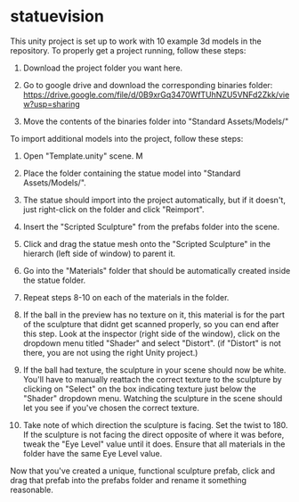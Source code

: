 # statuevision
This unity project is set up to work with 10 example 3d models in the repository. To properly get a project running, follow these steps:

1. Download the project folder you want here. 

2. Go to google drive and download the corresponding binaries folder: https://drive.google.com/file/d/0B9xrGq3470WfTUhNZU5VNFd2Zkk/view?usp=sharing

3. Move the contents of the binaries folder into "Standard Assets/Models/"

To import additional models into the project, follow these steps:

1. Open "Template.unity" scene. M

2. Place the folder containing the statue model into "Standard Assets/Models/".

3. The statue should import into the project automatically, but if it doesn't, just right-click on the folder and click "Reimport".

4. Insert the "Scripted Sculpture" from the prefabs folder into the scene. 

5. Click and drag the statue mesh onto the "Scripted Sculpture" in the hierarch (left side of window) to parent it. 
6. Go into the "Materials" folder that should be automatically created inside the statue folder.

7. Repeat steps 8-10 on each of the materials in the folder.

8. If the ball in the preview has no texture on it, this material is for the part of the sculpture that didnt get scanned properly, so you can end after this step. Look at the inspector (right side of the window), click on the dropdown menu titled "Shader" and select "Distort". (if "Distort" is not there, you are not using the right Unity project.)

9. If the ball had texture, the sculpture in your scene should now be white. You'll have to manually reattach the correct texture to the sculpture by clicking on "Select" on the box indicating texture just below the "Shader" dropdown menu. Watching the sculpture in the scene should let you see if you've chosen the correct texture.

10. Take note of which direction the sculpture is facing. Set the twist to 180. If the sculpture is not facing the direct opposite of where it was before, tweak the "Eye Level" value until it does. Ensure that all materials in the folder have the same Eye Level value.

Now that you've created a unique, functional sculpture prefab, click and drag that prefab into the prefabs folder and rename it something reasonable.
